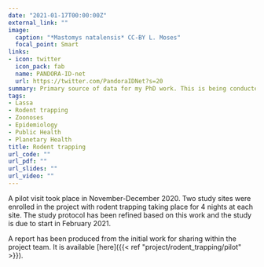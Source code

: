 ```yaml
---
date: "2021-01-17T00:00:00Z"
external_link: ""
image:
  caption: "*Mastomys natalensis* CC-BY L. Moses"
  focal_point: Smart
links:
- icon: twitter
  icon_pack: fab
  name: PANDORA-ID-net
  url: https://twitter.com/PandoraIDNet?s=20
summary: Primary source of data for my PhD work. This is being conducted with <a href="https://njala.edu.sl/">Njala University</a> in Sierra Leone. We have set up a 2 year longitudinal rodent trapping study in several sites to investigate rodent population and species dynamics and potential risk for Lassa transmission
tags:
- Lassa
- Rodent trapping
- Zoonoses
- Epidemiology
- Public Health
- Planetary Health
title: Rodent trapping
url_code: ""
url_pdf: ""
url_slides: ""
url_video: ""
---
```


A pilot visit took place in November-December 2020. Two study sites were enrolled in the project with rodent trapping taking place for 4 nights at each site. The study protocol has been refined based on this work and the study is due to start in February 2021. 

A report has been produced from the initial work for sharing within the project team. It is available [here]({{< ref "project/rodent_trapping/pilot" >}}).